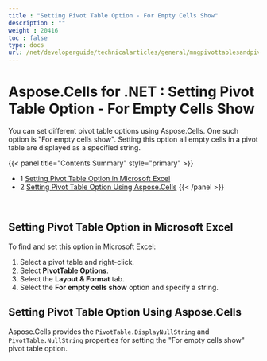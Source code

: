 ```yaml
---
title : "Setting Pivot Table Option - For Empty Cells Show" 
description : "" 
weight : 20416 
toc : false
type: docs
url: /net/developerguide/technicalarticles/general/mngpivottablesandpivotcharts/setting+pivot+table+option+-+for+empty+cells+show/
---
```


# Aspose.Cells for .NET : Setting Pivot Table Option - For Empty Cells Show


You can set different pivot table options using Aspose.Cells. One such option is "For empty cells show". Setting this option all empty cells in a pivot table are displayed as a specified string.

{{< panel title="Contents Summary" style="primary" >}}
*   1 [Setting Pivot Table Option in Microsoft Excel](#setting-pivot-table-option-in-microsoft-excel)
*   2 [Setting Pivot Table Option Using Aspose.Cells](#setting-pivot-table-option-using-aspose.cells)
{{< /panel >}}
 

 

## Setting Pivot Table Option in Microsoft Excel

To find and set this option in Microsoft Excel:

1.  Select a pivot table and right-click.
2.  Select **PivotTable Options**.
3.  Select the **Layout & Format** tab.
4.  Select the **For empty cells show** option and specify a string.

## Setting Pivot Table Option Using Aspose.Cells

Aspose.Cells provides the `PivotTable.DisplayNullString` and `PivotTable.NullString` properties for setting the "For empty cells show" pivot table option.

